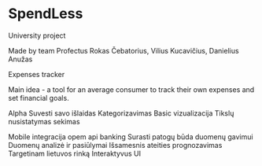 # SpendLess
University project

Made by team Profectus
Rokas Čebatorius, Vilius Kucavičius, Danielius Anužas

Expenses tracker

Main idea - a tool for an average consumer to track their own expenses and set financial goals.

Alpha
Suvesti savo išlaidas
Kategorizavimas
Basic vizualizacija
Tikslų nusistatymas sekimas

Mobile integracija opem api banking
Surasti patogų būda duomenų gavimui
Duomenų analizė ir pasiūlymai
Išsamesnis ateities prognozavimas
Targetinam lietuvos rinką
Interaktyvus UI
